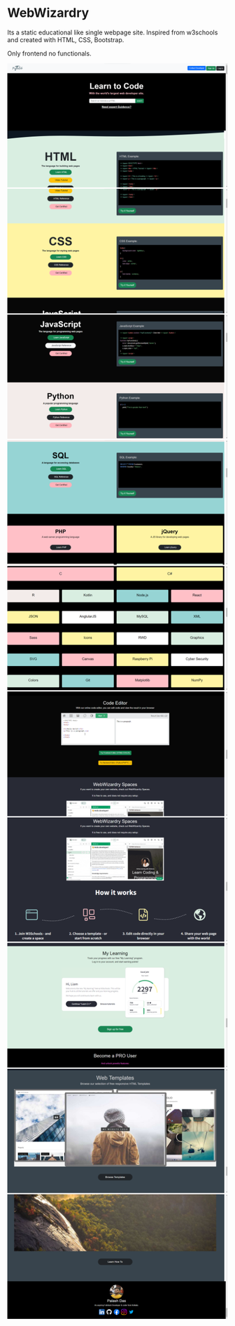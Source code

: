# WebWizardry

Its a static educational like single webpage site.
Inspired from w3schools and created with HTML, CSS, Bootstrap.


Only frontend no functionals.

<img src="img(optional)/1.png" alt="image">
<img src="img(optional)/2.png" alt="image">
<img src="img(optional)/3.png" alt="image">
<img src="img(optional)/4.png" alt="image">
<img src="img(optional)/5.png" alt="image">
<img src="img(optional)/6.png" alt="image">
<img src="img(optional)/7.png" alt="image">
<img src="img(optional)/8.png" alt="image">
<img src="img(optional)/9.png" alt="image">
<img src="img(optional)/10.png" alt="image">
